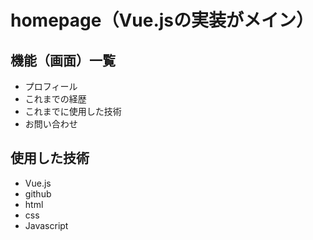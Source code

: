 # homepage（Vue.jsの実装がメイン）

## 機能（画面）一覧
* プロフィール
* これまでの経歴
* これまでに使用した技術
* お問い合わせ

## 使用した技術
* Vue.js
* github
* html
* css
* Javascript
